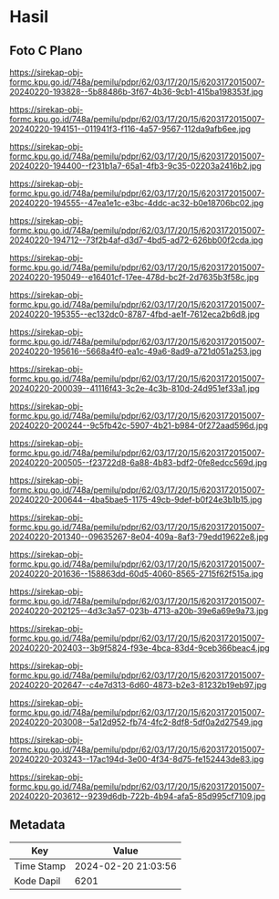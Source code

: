 # Hasil

## Foto C Plano

https://sirekap-obj-formc.kpu.go.id/748a/pemilu/pdpr/62/03/17/20/15/6203172015007-20240220-193828--5b88486b-3f67-4b36-9cb1-415ba198353f.jpg

https://sirekap-obj-formc.kpu.go.id/748a/pemilu/pdpr/62/03/17/20/15/6203172015007-20240220-194151--011941f3-f116-4a57-9567-112da9afb6ee.jpg

https://sirekap-obj-formc.kpu.go.id/748a/pemilu/pdpr/62/03/17/20/15/6203172015007-20240220-194400--f231b1a7-65a1-4fb3-9c35-02203a2416b2.jpg

https://sirekap-obj-formc.kpu.go.id/748a/pemilu/pdpr/62/03/17/20/15/6203172015007-20240220-194555--47ea1e1c-e3bc-4ddc-ac32-b0e18706bc02.jpg

https://sirekap-obj-formc.kpu.go.id/748a/pemilu/pdpr/62/03/17/20/15/6203172015007-20240220-194712--73f2b4af-d3d7-4bd5-ad72-626bb00f2cda.jpg

https://sirekap-obj-formc.kpu.go.id/748a/pemilu/pdpr/62/03/17/20/15/6203172015007-20240220-195049--e16401cf-17ee-478d-bc2f-2d7635b3f58c.jpg

https://sirekap-obj-formc.kpu.go.id/748a/pemilu/pdpr/62/03/17/20/15/6203172015007-20240220-195355--ec132dc0-8787-4fbd-ae1f-7612eca2b6d8.jpg

https://sirekap-obj-formc.kpu.go.id/748a/pemilu/pdpr/62/03/17/20/15/6203172015007-20240220-195616--5668a4f0-ea1c-49a6-8ad9-a721d051a253.jpg

https://sirekap-obj-formc.kpu.go.id/748a/pemilu/pdpr/62/03/17/20/15/6203172015007-20240220-200039--41116f43-3c2e-4c3b-810d-24d951ef33a1.jpg

https://sirekap-obj-formc.kpu.go.id/748a/pemilu/pdpr/62/03/17/20/15/6203172015007-20240220-200244--9c5fb42c-5907-4b21-b984-0f272aad596d.jpg

https://sirekap-obj-formc.kpu.go.id/748a/pemilu/pdpr/62/03/17/20/15/6203172015007-20240220-200505--f23722d8-6a88-4b83-bdf2-0fe8edcc569d.jpg

https://sirekap-obj-formc.kpu.go.id/748a/pemilu/pdpr/62/03/17/20/15/6203172015007-20240220-200644--4ba5bae5-1175-49cb-9def-b0f24e3b1b15.jpg

https://sirekap-obj-formc.kpu.go.id/748a/pemilu/pdpr/62/03/17/20/15/6203172015007-20240220-201340--09635267-8e04-409a-8af3-79edd19622e8.jpg

https://sirekap-obj-formc.kpu.go.id/748a/pemilu/pdpr/62/03/17/20/15/6203172015007-20240220-201636--158863dd-60d5-4060-8565-2715f62f515a.jpg

https://sirekap-obj-formc.kpu.go.id/748a/pemilu/pdpr/62/03/17/20/15/6203172015007-20240220-202125--4d3c3a57-023b-4713-a20b-39e6a69e9a73.jpg

https://sirekap-obj-formc.kpu.go.id/748a/pemilu/pdpr/62/03/17/20/15/6203172015007-20240220-202403--3b9f5824-f93e-4bca-83d4-9ceb366beac4.jpg

https://sirekap-obj-formc.kpu.go.id/748a/pemilu/pdpr/62/03/17/20/15/6203172015007-20240220-202647--c4e7d313-6d60-4873-b2e3-81232b19eb97.jpg

https://sirekap-obj-formc.kpu.go.id/748a/pemilu/pdpr/62/03/17/20/15/6203172015007-20240220-203008--5a12d952-fb74-4fc2-8df8-5df0a2d27549.jpg

https://sirekap-obj-formc.kpu.go.id/748a/pemilu/pdpr/62/03/17/20/15/6203172015007-20240220-203243--17ac194d-3e00-4f34-8d75-fe152443de83.jpg

https://sirekap-obj-formc.kpu.go.id/748a/pemilu/pdpr/62/03/17/20/15/6203172015007-20240220-203612--9239d6db-722b-4b94-afa5-85d995cf7109.jpg


## Metadata

| Key        | Value               |
| ---------- | ------------------- |
| Time Stamp | 2024-02-20 21:03:56 |
| Kode Dapil | 6201                |



